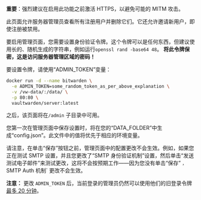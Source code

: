 **重要**：强烈建议在启用此功能之前激活 HTTPS，以避免可能的 MITM 攻击。

此页面允许服务器管理员查看所有注册用户并删除它们。它还允许邀请新用户，即使注册被禁用。

要启用管理页面，您需要设置身份验证令牌。这个令牌可以是任何东西，但建议使用长的、随机生成的字符串，例如运行`openssl rand -base64 48`。 **将此令牌保密，这是访问服务器管理区域的密码！**

要设置令牌，请使用“ADMIN_TOKEN”变量：

```sh
docker run -d --name bitwarden \
  -e ADMIN_TOKEN=some_random_token_as_per_above_explanation \
  -v /vw-data/:/data/ \
  -p 80:80 \
  vaultwarden/server:latest
```

之后，该页面将在`/admin` 子目录中可用。

您第一次在管理页面中保存设置时，将在您的“DATA_FOLDER”中生成“config.json”。此文件中的值将优先于相应的环境变量。

请注意，在单击“保存”按钮之前，管理页面中的配置更改不会生效。例如，如果您正在测试 SMTP 设置，并且您更改了“SMTP 身份验证机制”设置，然后单击“发送测试电子邮件”来测试更改，这将不会按预期工作——因为您没有单击“保存” `，`SMTP Auth 机制` 更改不会生效。

**注意：** 更改 `ADMIN_TOKEN` 后，当前登录的管理员仍然可以使用他们的旧登录令牌 [最多 20 分钟](https://github.com/dani-garcia/vaultwarden/blob/master/src/api/admin.rs#L87)。